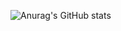 
![Anurag's GitHub stats](https://github-readme-stats-j05el383g.vercel.app/api/?username=neil0491&count_private=true&include_all_commits=true&theme=github_dark&show_icons=true&hide=stars)


<!-- Here are some ideas to get you started:

- 🔭 I’m currently working on ...
- 🌱 I’m currently learning ...
- 👯 I’m looking to collaborate on ...
- 🤔 I’m looking for help with ...
- 💬 Ask me about ...
- 📫 How to reach me: ...
- 😄 Pronouns: ...
- ⚡ Fun fact: ...
-->
